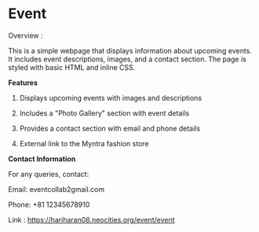 # Event

Overview :

This is a simple webpage that displays information about upcoming events. It includes event descriptions, images, and a contact section. The page is styled with basic HTML and inline CSS.

**Features**

1) Displays upcoming events with images and descriptions

2) Includes a "Photo Gallery" section with event details

3) Provides a contact section with email and phone details

4) External link to the Myntra fashion store


**Contact Information**

For any queries, contact:

Email: eventcollab2gmail.com

Phone: +81 12345678910

Link : https://hariharan08.neocities.org/event/event
  
